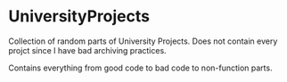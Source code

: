 # UniversityProjects

Collection of random parts of University Projects.
Does not contain every projct since I have bad archiving practices. 

Contains everything from good code to bad code to non-function parts.
